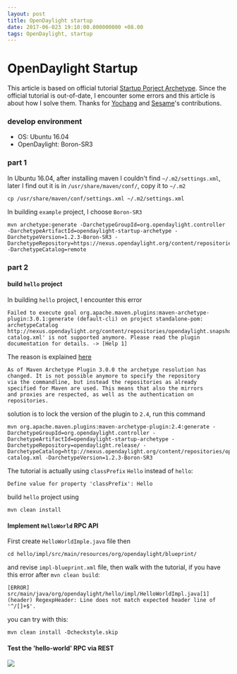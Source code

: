 ```yaml
---
layout: post
title: OpenDaylight startup
date: 2017-06-023 19:10:00.000000000 +08.00
tags: OpenDaylight, startup
---
```


# OpenDaylight Startup

This article is based on official tutorial [Startup Porject Archetype](https://wiki.opendaylight.org/view/OpenDaylight_Controller:MD-SAL:Startup_Project_Archetype). Since the official tutorial is out-of-date, I encounter some errors and this article is about how I solve them. Thanks for [Yochang](https://www.facebook.com/profile.php?id=100000181252042&fref=ts) and [Sesame](https://www.facebook.com/sesame.chen?fref=ts)'s contributions.

### develop environment
* OS: Ubuntu 16.04
* OpenDaylight: Boron-SR3

### part 1
In Ubuntu 16.04, after installing maven I couldn't find `~/.m2/settings.xml`, later I find out it is in ``/usr/share/maven/conf/``, copy it to `~/.m2`

```
cp /usr/share/maven/conf/settings.xml ~/.m2/settings.xml
```

In building `example` project, I choose `Boron-SR3`

```
mvn archetype:generate -DarchetypeGroupId=org.opendaylight.controller -DarchetypeArtifactId=opendaylight-startup-archetype -DarchetypeVersion=1.2.3-Boron-SR3 -DarchetypeRepository=https://nexus.opendaylight.org/content/repositories/public/ -DarchetypeCatalog=remote
```

### part 2

#### build `hello` project

In building `hello` project, I encounter this error

```
Failed to execute goal org.apache.maven.plugins:maven-archetype-plugin:3.0.1:generate (default-cli) on project standalone-pom: archetypeCatalog http://nexus.opendaylight.org/content/repositories/opendaylight.snapshot/archetype-catalog.xml' is not supported anymore. Please read the plugin documentation for details. -> [Help 1]
```

The reason is explained [here](http://maven.apache.org/archetype/maven-archetype-plugin/archetype-repository.html)

```
As of Maven Archetype Plugin 3.0.0 the archetype resolution has  
changed. It is not possible anymore to specify the repository   
via the commandline, but instead the repositories as already  
specified for Maven are used. This means that also the mirrors  
and proxies are respected, as well as the authentication on  
repositories.
```

solution is to lock the version of the plugin to `2.4`, run this command

```
mvn org.apache.maven.plugins:maven-archetype-plugin:2.4:generate -DarchetypeGroupId=org.opendaylight.controller -DarchetypeArtifactId=opendaylight-startup-archetype -DarchetypeRepository=opendaylight.release/ -DarchetypeCatalog=http://nexus.opendaylight.org/content/repositories/opendaylight.snapshot/archetype-catalog.xml -DarchetypeVersion=1.2.3-Boron-SR3
```
The tutorial is actually using `classPrefix` `Hello` instead of `hello`:

```
Define value for property 'classPrefix': Hello
```

build `hello` project using

```
mvn clean install
```

#### Implement `HelloWorld` RPC API
First create `HelloWorldImple.java` file then

```
cd hello/impl/src/main/resources/org/opendaylight/blueprint/

```
and revise `impl-blueprint.xml` file, then walk with the tutorial, if you have this error after `mvn clean build`:

```
[ERROR] src/main/java/org/opendaylight/hello/impl/HelloWorldImpl.java[1] (header) RegexpHeader: Line does not match expected header line of '^/[]+$'.
```

you can try with this:

```
mvn clean install -Dcheckstyle.skip
```

#### Test the 'hello-world' RPC via REST

![](OpenDaylight-startup.png)
